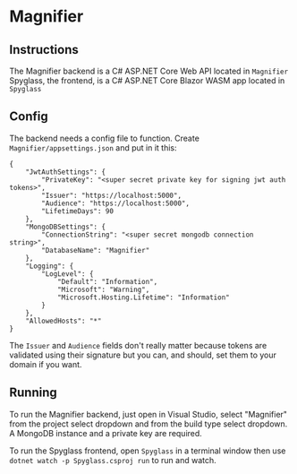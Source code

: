 # Magnifier

## Instructions
The Magnifier backend is a C# ASP.NET Core Web API located in `Magnifier`
Spyglass, the frontend, is a C# ASP.NET Core Blazor WASM app located in `Spyglass`

## Config
The backend needs a config file to function. Create `Magnifier/appsettings.json` and put in it this:
```
{
    "JwtAuthSettings": {
        "PrivateKey": "<super secret private key for signing jwt auth tokens>",
        "Issuer": "https://localhost:5000",
        "Audience": "https://localhost:5000",
        "LifetimeDays": 90
    },
    "MongoDBSettings": {
        "ConnectionString": "<super secret mongodb connection string>",
        "DatabaseName": "Magnifier"
    },
    "Logging": {
        "LogLevel": {
            "Default": "Information",
            "Microsoft": "Warning",
            "Microsoft.Hosting.Lifetime": "Information"
        }
    },
    "AllowedHosts": "*"
}

```
The `Issuer` and `Audience` fields don't really matter because tokens are validated using their signature but you can, and should, set them to your domain if you want.

## Running
To run the Magnifier backend, just open in Visual Studio, select "Magnifier" from the project select dropdown and from the build type select dropdown. A MongoDB instance and a private key are required.

To run the Spyglass frontend, open `Spyglass` in a terminal window then use `dotnet watch -p Spyglass.csproj run` to run and watch.
